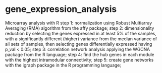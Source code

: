 # gene_expression_analysis
Microarray analysis with R
step 1: normalization using  Robust Multiarray Averaging (RMA) algorithm from the affy package;
step 2: dimensionality reduction by selecting the genes expressed in at least 5% of the samples, with a significantly different (higher) 
variance from the median variance of all sets of samples, then selecting genes differentially expressed having p_val < 0.05;
step 3: correlation network analysis applying the WGCNA package from the R language;
step 4: find the hub genes in each module with the highest intramodular connectivity;
step 5: create gene networks with the igraph package in the R programming language;
